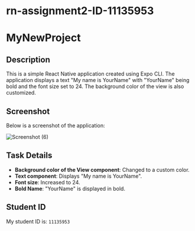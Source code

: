# rn-assignment2-ID-11135953
# MyNewProject

## Description

This is a simple React Native application created using Expo CLI. The application displays a text "My name is YourName" with "YourName" being bold and the font size set to 24. The background color of the view is also customized.

## Screenshot

Below is a screenshot of the application:

![Screenshot (6)](https://github.com/davidboateng451/rn-assignment2-ID-11135953/assets/151746606/2f48553e-7537-488a-860f-6a02b189db3a)


## Task Details

- **Background color of the View component**: Changed to a custom color.
- **Text component**: Displays "My name is YourName".
- **Font size**: Increased to 24.
- **Bold Name**: "YourName" is displayed in bold.

## Student ID

My student ID is: `11135953`
